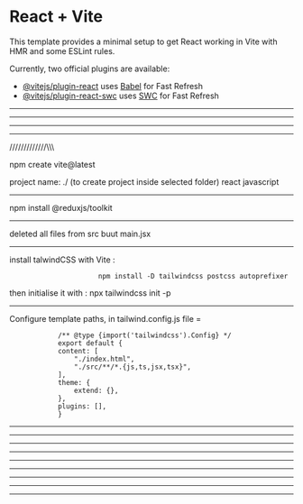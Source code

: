 # React + Vite

This template provides a minimal setup to get React working in Vite with HMR and some ESLint rules.

Currently, two official plugins are available:

- [@vitejs/plugin-react](https://github.com/vitejs/vite-plugin-react/blob/main/packages/plugin-react/README.md) uses [Babel](https://babeljs.io/) for Fast Refresh
- [@vitejs/plugin-react-swc](https://github.com/vitejs/vite-plugin-react-swc) uses [SWC](https://swc.rs/) for Fast Refresh

__________________________________________________________________________________________
__________________________________________________________________________________________
__________________________________________________________________________________________
__________________________________________________________________________________________

////\/\/\/\/\/\/\/\/\/\\\\\\

npm create vite@latest

project name: ./ (to create project inside selected folder)
react
javascript
__________________________________________________________________________________________

 npm install @reduxjs/toolkit
 __________________
 deleted all files from src buut main.jsx
 _________________________________________________________________________________________

install talwindCSS with Vite : 

                          npm install -D tailwindcss postcss autoprefixer
then initialise it with : npx tailwindcss init -p
__________________________________________________________________________________________

Configure template paths, in tailwind.config.js file = 

                /** @type {import('tailwindcss').Config} */
                export default {
                content: [
                    "./index.html",
                    "./src/**/*.{js,ts,jsx,tsx}",
                ],
                theme: {
                    extend: {},
                },
                plugins: [],
                }
__________________________________________________________________________________________
__________________________________________________________________________________________
__________________________________________________________________________________________
__________________________________________________________________________________________
__________________________________________________________________________________________
__________________________________________________________________________________________
__________________________________________________________________________________________
__________________________________________________________________________________________
__________________________________________________________________________________________

